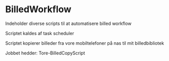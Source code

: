 # BilledWorkflow
Indeholder diverse scripts til at automatisere billed workflow

Scriptet kaldes af task scheduler


Scriptet kopierer billeder fra vore mobiltelefoner på nas til mit billedbibliotek

Jobbet hedder: Tore-BilledCopyScript
